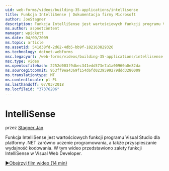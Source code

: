 ```yaml
---
uid: web-forms/videos/building-35-applications/intellisense
title: Funkcja IntelliSense | Dokumentacja firmy Microsoft
author: JoeStagner
description: Funkcja IntelliSense jest wartościowych funkcji programu Visual Studio dla platformy .NET zarówno uczenie programowania, a także przyspieszanie wydajność kodowania. Zostaną wprowadzone w tym wideo...
ms.author: aspnetcontent
manager: wpickett
ms.date: 04/09/2009
ms.topic: article
ms.assetid: 541d38fd-2d62-4db5-bb9f-182163829326
ms.technology: dotnet-webforms
msc.legacyurl: /web-forms/videos/building-35-applications/intellisense
msc.type: video
ms.openlocfilehash: 2252d003f9dbec341edd573e7a1a00960a0e82da
ms.sourcegitcommit: 953ff9ea4369f154d6fd0239599279ddd3280009
ms.translationtype: MT
ms.contentlocale: pl-PL
ms.lasthandoff: 07/03/2018
ms.locfileid: "37376206"
---
```

<a name="intellisense"></a>IntelliSense
====================
przez [Stagner Jan](https://github.com/JoeStagner)

Funkcja IntelliSense jest wartościowych funkcji programu Visual Studio dla platformy .NET zarówno uczenie programowania, a także przyspieszanie wydajność kodowania. W tym wideo przedstawiono zalety funkcji IntelliSense w Visual Web Developer.

[&#9654;Obejrzyj film wideo (14 min)](https://channel9.msdn.com/Blogs/ASP-NET-Site-Videos/intellisense)
